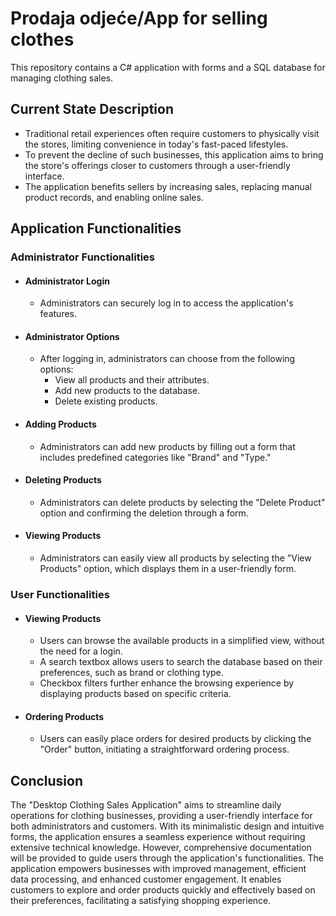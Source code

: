 # Prodaja odjeće/App for selling clothes

This repository contains a C# application with forms and a SQL database for managing clothing sales.

## Current State Description

- Traditional retail experiences often require customers to physically visit the stores, limiting convenience in today's fast-paced lifestyles.
- To prevent the decline of such businesses, this application aims to bring the store's offerings closer to customers through a user-friendly interface.
- The application benefits sellers by increasing sales, replacing manual product records, and enabling online sales.

## Application Functionalities

### Administrator Functionalities

- #### Administrator Login
  - Administrators can securely log in to access the application's features.
  
- #### Administrator Options
  - After logging in, administrators can choose from the following options:
    - View all products and their attributes.
    - Add new products to the database.
    - Delete existing products.
    
- #### Adding Products
  - Administrators can add new products by filling out a form that includes predefined categories like "Brand" and "Type."

- #### Deleting Products
  - Administrators can delete products by selecting the "Delete Product" option and confirming the deletion through a form.

- #### Viewing Products
  - Administrators can easily view all products by selecting the "View Products" option, which displays them in a user-friendly form.

### User Functionalities

- #### Viewing Products
  - Users can browse the available products in a simplified view, without the need for a login.
  - A search textbox allows users to search the database based on their preferences, such as brand or clothing type.
  - Checkbox filters further enhance the browsing experience by displaying products based on specific criteria.

- #### Ordering Products
  - Users can easily place orders for desired products by clicking the "Order" button, initiating a straightforward ordering process.

## Conclusion

The "Desktop Clothing Sales Application" aims to streamline daily operations for clothing businesses, providing a user-friendly interface for both administrators and customers. With its minimalistic design and intuitive forms, the application ensures a seamless experience without requiring extensive technical knowledge. However, comprehensive documentation will be provided to guide users through the application's functionalities. The application empowers businesses with improved management, efficient data processing, and enhanced customer engagement. It enables customers to explore and order products quickly and effectively based on their preferences, facilitating a satisfying shopping experience.

